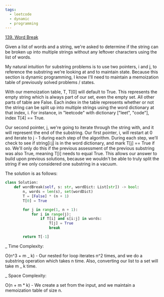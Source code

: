 ```yaml
---
tags:
  - leetcode
  - dynamic
  - programming
---
```


<a href="https://leetcode.com/problems/word-break/">139. Word Break</a>

Given a list of words and a string, we're asked to determine if the string can
be broken up into multiple strings without any leftover characters using the
list of words.

My natural intuition for substring problems is to use two pointers, i and j, to
reference the substring we're looking at and to maintain state. Because this
section is dynamic programming, I know I'll need to maintain a memoization table
of previously solved problems / states.

With our memoization table, T, T[0] will default to True. This represents the
empty string which is always part of our set, even the empty set. All other
parts of table are False. Each index in the table represents whether or not the
string can be split up into multiple strings using the word dictionary at that
index, i. For instance, in "leetcode" with dictionary ["leet", "code"], index
T[4] == True.

Our second pointer, j, we're going to iterate through the string with, and it
will represent the end of the substring. Our first pointer, i, will restart at 0
and iterate to j - 1 during each step of the algorithm. During each step, we'll
check to see if string[i:j] is in the word dictionary, and mark T[j] == True if
so. We'll only do this if the previous assessment of the previous substring was
also True, meaning T[i] needs to equal True. This allows our answer to build
upon previous solutions, because we wouldn't be able to truly split the string
if we only considered one substring in a vacuum.

The solution is as follows:

```python
class Solution:
    def wordBreak(self, s: str, wordDict: List[str]) -> bool:
        n, words = len(s), set(wordDict)
        T = [False] * (n + 1)
        T[0] = True

        for j in range(1, n + 1):
            for i in range(j):
                if T[i] and s[i:j] in words:
                    T[j] = True
                    break

        return T[-1]
```

\_ Time Complexity:

O(n^3 + m _ k) - Our nested for loop iterates n^2 times, and we do a substring
operation which takes n time. Also, converting our list to a set will take m _ k
time.

\_ Space Complexity:

O(n + m \* k) - We create a set from the input, and we maintain a memoization
table of size n.
